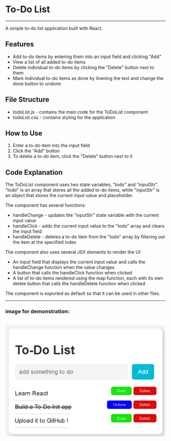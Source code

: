 <h1>To-Do List</h1>
<hr/>
<p>A simple to-do list application built with React.</p>
<h2>Features</h2>
<ul>
  <li>Add to-do items by entering them into an input field and clicking "Add"</li>
  <li>View a list of all added to-do items</li>
  <li>Delete individual to-do items by clicking the "Delete" button next to them</li>
  <li>Mark individual to-do items as done by linening the text and change the done button to undone</li>
</ul>
<h2>File Structure</h2>
<ul>
  <li>todoList.js - contains the main code for the ToDoList component</li>
  <li>todoList.css - contains styling for the application</li>
</ul>
<h2>How to Use</h2>
<ol>
  <li>Enter a to-do item into the input field</li>
  <li>Click the "Add" button</li>
  <li>To delete a to-do item, click the "Delete" button next to it</li>
</ol>
<h2>Code Explanation</h2>
<p>The ToDoList component uses two state variables, "todo" and "inputStr". "todo" is an array that stores all the added to-do items, while "inputStr" is an object that stores the current input value and placeholder.</p>
<p>The component has several functions:</p>
<ul>
  <li>handleChange - updates the "inputStr" state variable with the current input value</li>
  <li>handleClick - adds the current input value to the "todo" array and clears the input field</li>
  <li>handleDelete - deletes a to-do item from the "todo" array by filtering out the item at the specified index</li>
</ul>
<p>The component also uses several JSX elements to render the UI:</p>
<ul>
  <li>An input field that displays the current input value and calls the handleChange function when the value changes</li>
  <li>A button that calls the handleClick function when clicked</li>
  <li>A list of to-do items rendered using the map function, each with its own delete button that calls the handleDelete function when clicked</li>
</ul>
<p>The component is exported as default so that it can be used in other files.</p>
<hr/>
<h3>image for demonstration:</h3>
<br/>
<img height="350px" src="my-app\public\ToDoListExample.png"></img>
